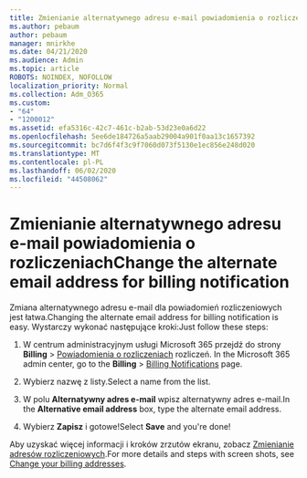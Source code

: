 ```yaml
---
title: Zmienianie alternatywnego adresu e-mail powiadomienia o rozliczeniach
ms.author: pebaum
author: pebaum
manager: mnirkhe
ms.date: 04/21/2020
ms.audience: Admin
ms.topic: article
ROBOTS: NOINDEX, NOFOLLOW
localization_priority: Normal
ms.collection: Adm_O365
ms.custom:
- "64"
- "1200012"
ms.assetid: efa5316c-42c7-461c-b2ab-53d23e0a6d22
ms.openlocfilehash: 5ee6de184726a5aab29004a901f0aa13c1657392
ms.sourcegitcommit: bc7d6f4f3c9f7060d073f5130e1ec856e248d020
ms.translationtype: MT
ms.contentlocale: pl-PL
ms.lasthandoff: 06/02/2020
ms.locfileid: "44508062"
---
```

# <a name="change-the-alternate-email-address-for-billing-notification"></a><span data-ttu-id="a284a-102">Zmienianie alternatywnego adresu e-mail powiadomienia o rozliczeniach</span><span class="sxs-lookup"><span data-stu-id="a284a-102">Change the alternate email address for billing notification</span></span>

<span data-ttu-id="a284a-103">Zmiana alternatywnego adresu e-mail dla powiadomień rozliczeniowych jest łatwa.</span><span class="sxs-lookup"><span data-stu-id="a284a-103">Changing the alternate email address for billing notification is easy.</span></span> <span data-ttu-id="a284a-104">Wystarczy wykonać następujące kroki:</span><span class="sxs-lookup"><span data-stu-id="a284a-104">Just follow these steps:</span></span>
  
1. <span data-ttu-id="a284a-105">W centrum administracyjnym usługi Microsoft 365 przejdź do strony **Billing** \> [Powiadomienia o rozliczeniach](https://go.microsoft.com/fwlink/p/?linkid=853212) rozliczeń.  </span><span class="sxs-lookup"><span data-stu-id="a284a-105">In the Microsoft 365 admin center, go to the **Billing** \>  [Billing Notifications](https://go.microsoft.com/fwlink/p/?linkid=853212) page.</span></span>

2. <span data-ttu-id="a284a-106">Wybierz nazwę z listy.</span><span class="sxs-lookup"><span data-stu-id="a284a-106">Select a name from the list.</span></span>

3. <span data-ttu-id="a284a-107">W polu **Alternatywny adres e-mail** wpisz alternatywny adres e-mail.</span><span class="sxs-lookup"><span data-stu-id="a284a-107">In the **Alternative email address** box, type the alternate email address.</span></span>

4. <span data-ttu-id="a284a-108">Wybierz **Zapisz** i gotowe!</span><span class="sxs-lookup"><span data-stu-id="a284a-108">Select **Save** and you're done!</span></span>

<span data-ttu-id="a284a-109">Aby uzyskać więcej informacji i kroków zrzutów ekranu, zobacz [Zmienianie adresów rozliczeniowych](https://docs.microsoft.com/microsoft-365/commerce/billing-and-payments/change-your-billing-addresses).</span><span class="sxs-lookup"><span data-stu-id="a284a-109">For more details and steps with screen shots, see [Change your billing addresses](https://docs.microsoft.com/microsoft-365/commerce/billing-and-payments/change-your-billing-addresses).</span></span>
  